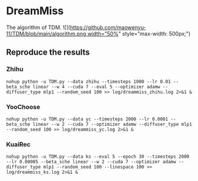 # DreamMiss

The algorithm of TDM.
![](https://github.com/maowenyu-11/TDM/blob/main/algorithm.png,width="50%" 
     style="max-width: 500px;")


## Reproduce the results
### Zhihu
```
nohup python -u TDM.py --data zhihu --timesteps 1000 --lr 0.01 --beta_sche linear --w 4 --cuda 7 --eval 5 --optimizer adamw --diffuser_type mlp1 --random_seed 100 >> log/dreammiss_zhihu.log 2>&1 &
```
### YooChoose
```
nohup python -u TDM.py --data yc --timesteps 2000 --lr 0.0001 --beta_sche linear --w 2 --cuda 7 --optimizer adamw --diffuser_type mlp1 --random_seed 100 >> log/dreammiss_yc.log 2>&1 &
```
### KuaiRec

```
nohup python -u TDM.py --data ks --eval 5 --epoch 30 --timesteps 2000 --lr 0.00005 --beta_sche linear --w 2 --cuda 7 --optimizer adamw --diffuser_type mlp1 --random_seed 100 --linespace 100 >> log/dreammiss_ks.log 2>&1 &
 
```

